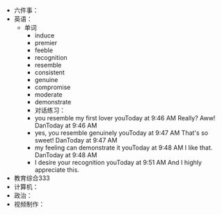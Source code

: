 - 六件事：
- 英语：
	- 单词
		- induce
		- premier
		- feeble
		- recognition
		- resemble
		- consistent
		- genuine
		- compromise
		- moderate
		- demonstrate
		- 对话练习：
		- you resemble my first lover
		  youToday at 9:46 AM
		  Really? Aww!
		  DanToday at 9:46 AM
		- yes, you resemble genuinely
		  youToday at 9:47 AM
		  That's so sweet!
		  DanToday at 9:47 AM
		- my feeling can demonstrate it 
		  youToday at 9:48 AM
		  I like that.
		  DanToday at 9:48 AM
		- I desire your recognition
		  youToday at 9:51 AM
		  And I highly appreciate this.
- 教育综合333
- 计算机：
- 政治：
- 视频制作：